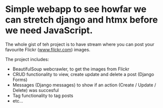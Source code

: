# Simple webapp to see howfar we can stretch django and htmx before we need JavaScript.

The whole gist of teh project is to have stream where you can post your favourite Flickr (www.filckr.com) images.

The project includes:
* BeautifulSoup webcrawler, to get the images from Flickr
* CRUD functionality to view, create update and delete a post (Django Forms)
* Messages (Django messages) to show if an action (Create / Update / Delete) was succesful
* Tag functionality to tag posts
* etc...


